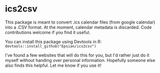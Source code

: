 # ics2csv

This package is meant to convert .ics calendar files (from google calendar) into a .CSV format. At the moment, calendar metadata is discarded. Code contributions welcome if you find it useful.

You can install this package using Devtools in R: `devtools::install_github("Epsian/ics2csv")`

I've found a few websites that will do this for you, but I'd rather just do it myself without handing over personal information. Hopefully someone else also finds this helpful. Let me know if you use it! 
